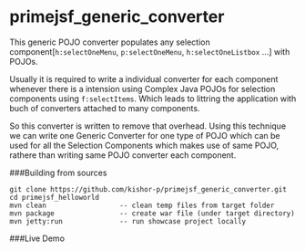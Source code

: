 # primejsf_generic_converter
This generic POJO converter populates any selection component[`h:selectOneMenu`, `p:selectOneMenu`, `h:selectOneListbox` ...] with POJOs.

Usually it is required to write a individual converter for each component whenever there is a intension using Complex Java POJOs for selection components using `f:selectItems`. Which leads to littring the application with buch of converters attached to many components.

So this converter is written to remove that overhead. Using this technique we can write one Generic Converter for one type of POJO which can be used for all the Selection Components which makes use of same POJO, rathere than writing same POJO converter each component.

###Building from sources
```
git clone https://github.com/kishor-p/primejsf_generic_converter.git
cd primejsf_helloworld
mvn clean                  -- clean temp files from target folder
mvn package                -- create war file (under target directory)
mvn jetty:run              -- run showcase project locally
```

###Live Demo
